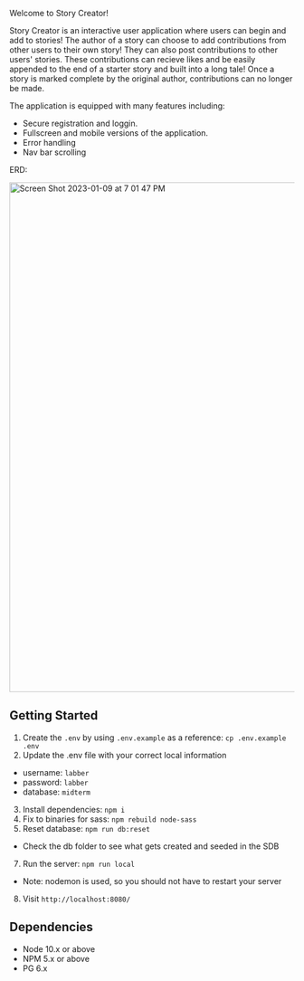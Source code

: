 Welcome to Story Creator!

Story Creator is an interactive user application where users can begin and add to stories! The author of a story can choose to add contributions from other users to their own story! They can also post contributions to other users' stories. These contributions can recieve likes and be easily appended to the end of a starter story and built into a long tale! Once a story is marked complete by the original author, contributions can no longer be made.

The application is equipped with many features including:
- Secure registration and loggin. 
- Fullscreen and mobile versions of the application.
- Error handling
- Nav bar scrolling

ERD: 

<img width="901" alt="Screen Shot 2023-01-09 at 7 01 47 PM" src="https://user-images.githubusercontent.com/87041176/212490975-50d97fec-3ad5-4d1c-839d-12bc183fd076.png">

## Getting Started

1. Create the `.env` by using `.env.example` as a reference: `cp .env.example .env`
2. Update the .env file with your correct local information 
  - username: `labber` 
  - password: `labber` 
  - database: `midterm`
3. Install dependencies: `npm i`
4. Fix to binaries for sass: `npm rebuild node-sass`
5. Reset database: `npm run db:reset`
  - Check the db folder to see what gets created and seeded in the SDB
7. Run the server: `npm run local`
  - Note: nodemon is used, so you should not have to restart your server
8. Visit `http://localhost:8080/`


## Dependencies

- Node 10.x or above
- NPM 5.x or above
- PG 6.x
